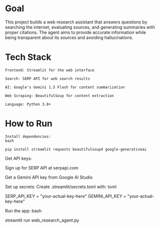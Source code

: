 # Goal

This project builds a web research assistant that answers questions by searching the internet, evaluating sources, and generating summaries with proper citations. The agent aims to provide accurate information while being transparent about its sources and avoiding hallucinations.

# Tech Stack

    Frontend: Streamlit for the web interface

    Search: SERP API for web search results

    AI: Google's Gemini 1.5 Flash for content summarization

    Web Scraping: BeautifulSoup for content extraction

    Language: Python 3.8+

# How to Run

    Install dependencies:
    bash

    pip install streamlit requests beautifulsoup4 google-generativeai

Get API keys:

Sign up for SERP API at serpapi.com

Get a Gemini API key from Google AI Studio

Set up secrets:
Create .streamlit/secrets.toml with:
toml

SERP_API_KEY = "your-actual-key-here"
GEMINI_API_KEY = "your-actual-key-here"

Run the app:
bash

streamlit run web_research_agent.py
